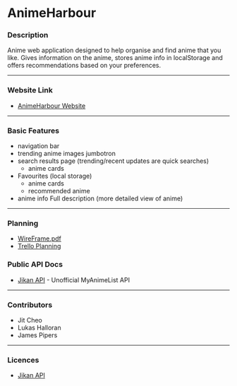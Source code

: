 # AnimeHarbour

### Description

Anime web application designed to help organise and find anime that you like. Gives information on the anime, stores anime info in localStorage and offers recommendations based on your preferences.

---

### Website Link

- [AnimeHarbour Website](https://main--extraordinary-sable-7e16db.netlify.app/)

---

### Basic Features

* navigation bar
* trending anime images jumbotron
* search results page (trending/recent updates are quick searches)
    - anime cards
* Favourites (local storage)
    - anime cards
    - recommended anime
* anime info Full description (more detailed view of anime)

---

### Planning

- [WireFrame.pdf](./assets/wireframe-AnimeHarbour.pdf)
- [Trello Planning](https://trello.com/b/vFfpPujz/animeharbor)



### Public API Docs

* [Jikan API](https://docs.api.jikan.moe/) - Unofficial MyAnimeList API 

---

### Contributors
* Jit Cheo
* Lukas Halloran
* James Pipers

---

### Licences
* [Jikan API](https://github.com/jikan-me/jikan-rest/blob/master/LICENSE)

